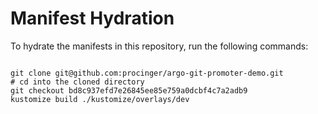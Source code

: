 
# Manifest Hydration

To hydrate the manifests in this repository, run the following commands:

```shell

git clone git@github.com:procinger/argo-git-promoter-demo.git
# cd into the cloned directory
git checkout bd8c937efd7e26845ee85e759a0dcbf4c7a2adb9
kustomize build ./kustomize/overlays/dev
```